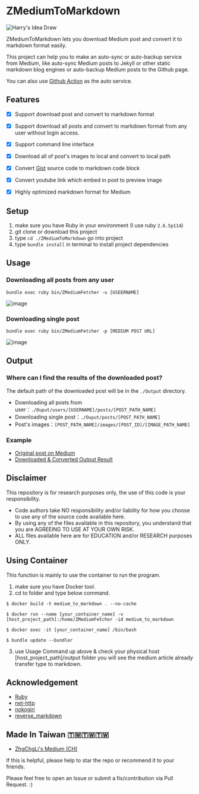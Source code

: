 # ZMediumToMarkdown

![Harry's Idea Draw](https://user-images.githubusercontent.com/33706588/170814437-98c067f1-bee1-47ad-941a-d943352a9cec.jpg)

ZMediumToMarkdown lets you download Medium post and convert it to markdown format easily.

This project can help you to make an auto-sync or auto-backup service from Medium, like auto-sync Medium posts to Jekyll or other static markdown blog engines or auto-backup Medium posts to the Github page.

You can also use [Github Action](https://github.com/features/actions) as the auto service.

## Features
- [X] Support download post and convert to markdown format
- [X] Support download all posts and convert to markdown format from any user without login access.
- [X] Support command line interface
- [X] Download all of post's images to local and convert to local path
- [X] Convert [Gist](https://gist.github.com/) source code to markdown code block
- [X] Convert youtube link which embed in post to preview image
- [X] Highly optimized markdown format for Medium


## Setup
1. make sure you have Ruby in your environment (I use ruby `2.6.5p114`)
2. git clone or download this project
3. type `cd ./ZMediumToMarkdown` go into project
4. type `bundle install` in terminal to install project dependencies

## Usage
### Downloading all posts from any user
```
bundle exec ruby bin/ZMediumFetcher -u [USEERNAME]
```
![image](https://user-images.githubusercontent.com/33706588/170810772-ec7cd618-d208-4fca-9fe5-9ae6ee745951.png)

### Downloading single post
```
bundle exec ruby bin/ZMediumFetcher -p [MEDIUM POST URL]
```
![image](https://user-images.githubusercontent.com/33706588/170810799-7da207ff-0642-4beb-9b3a-6af11d6e918d.png)

## Output
### Where can I find the results of the downloaded post?
The default path of the downloaded post will be in the `./Output` directory.
- Downloading all posts from user：`./Ouput/users/[USERNAME]/posts/[POST_PATH_NAME]`
- Downloading single post：`./Ouput/posts/[POST_PATH_NAME]`
- Post's images：`[POST_PATH_NAME]/images/[POST_ID]/[IMAGE_PATH_NAME]`
### Example
- [Original post on Medium](https://medium.com/pinkoi-engineering/%E5%AF%A6%E6%88%B0%E7%B4%80%E9%8C%84-4-%E5%80%8B%E5%A0%B4%E6%99%AF-7-%E5%80%8B-design-patterns-78507a8de6a5)
- [Downloaded & Converted Output Result](example/實戰紀錄-4-個場景-7-個-design-patterns-78507a8de6a5.md)

## Disclaimer
This repository is for research purposes only, the use of this code is your responsibility.

- Code authors take NO responsibility and/or liability for how you choose to use any of the source code available here.
- By using any of the files available in this repository, you understand that you are AGREEING TO USE AT YOUR OWN RISK.
- ALL files available here are for EDUCATION and/or RESEARCH purposes ONLY.

## Using Container 
This function is mainly to use the container to run the program.

1. make sure you have Docker tool.
2. cd to folder and type below command.
```
$ docker build -t medium_to_markdown . --no-cache

$ docker run --name [your_container_name] -v [host_project_path]:/home/ZMediumFetcher -id medium_to_markdown

$ docker exec -it [your_container_name] /bin/bash

$ bundle update --bundler
```
3. use Usage Command up above & check your physical host [host_project_path]/output folder you will see the medium article already transfer type to markdown.


## Acknowledgement
- [Ruby](https://www.ruby-lang.org/zh_tw/)
- [net-http](https://github.com/ruby/net-http)
- [nokogiri](https://github.com/sparklemotion/nokogiri)
- [reverse_markdown](https://github.com/xijo/reverse_markdown)

## Made In Taiwan 🇹🇼🇹🇼🇹🇼
- [ZhgChgLi's Medium (CH)](https://blog.zhgchg.li/)

If this is helpful, please help to star the repo or recommend it to your friends.

Please feel free to open an Issue or submit a fix/contribution via Pull Request. :)
